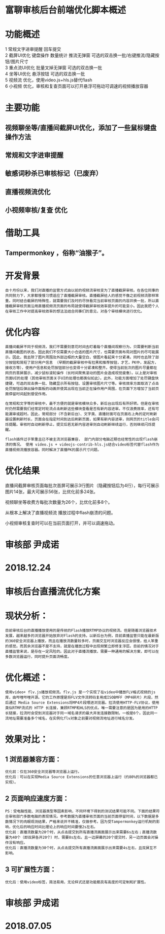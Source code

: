 # 富聊审核后台前端优化脚本概述

功能概述 
=======
1 常规文字进审提醒 回车提交   
2 截屏UI优化 键盘操作 数量统计 推流无弹窗 可选的双击换一批/右键推流/隐藏按钮/图片尺寸   
3 重点流UI优化 批量叉掉无弹窗 可选的双击换一批  
4 坐等UI优化 悬浮按钮 可选的双击换一批   
5 视频流 优化，使用video.js+hls.js替代flash  
6 小视频 优化，审核和复查页面可以打开悬浮可拖动可调速的视频播放容器 

主要功能
========

视频聊坐等/直播间截屏UI优化，添加了一些鼠标键盘操作方法
------

常规和文字进审提醒
------

敏感词秒杀已审核标记（已废弃）
------

直播视频流优化
------

小视频审核/复查 优化
------
借助工具
=========
Tampermonkey ，俗称“油猴子”。
--------
开发背景
=======
    自十月份以来，我们对直播的监管方式由以前的视频流审核变为了直播截屏审核。在各位同事的共同努力下，大家都慢慢习惯适应了直播截屏审核。直播截屏给人的感觉不像之前视频流那样笨重。同时结合截屏的特殊性，就需要我们及时的尽快看完当前审核页面的内容并换一批，所以直播截屏审核页面沿用直播视频流页面的布局就使得截屏审核效率提升的可能变小。因此我把个人在审核工作中对提高审核效率的想法法结合同事们的意见，对各个审核模块进行优化。

优化内容
========

    直播间截屏不同于视频流，我们不需要刻意花时间去盯着每个直播间观察行为，只需要判断当前直播间截图的状态。因此我们不仅需要大小合适的图片尺寸，也需要页面布局对图片的尽可能展示。因此，我去除了图片周围及外部边框的大量空白，使图片看起来十分紧凑。同时也去除了部分按钮和简短了部分用户信息 （早期的截屏审核中有拉黑和推荐按钮，才艺，PK中，发起方，接收方等），使用户信息和处罚按钮部分也变得十分紧凑和整齐。使得当前批次的图片尽量都在网页的首屏展示，减少鼠标滚轮操作（长时间聚焦滚动的图片会造成视觉疲惫）。以上是对审核页面UI的处理（其他审核页面关于UI的处理也都类似如此）。此外，功能方面增加了处罚键盘快捷键，可选的双击换一批、隐藏显示所有按钮、设置审核图片尺寸等。审核效率方面取消了点击处罚按钮后弹出操作面板的动画并使其出现在当前正在操作用户周围，在页面下方增加了当前页面停留时间起到督促作用。

    在常规和文字等的审核中，最不方便的就是审核模块众多，新后台出现后有所好转。但是在审核时仍然需要我们经常定时轮流点击刷新这些模块查看是否有新内容进审。不仅浪费效率，还有可能漏审或超时。因此，常规部分（不含新后台）、文字类、直播封面可在页面右上角的定时刷新器设置刷新时长，页面会在指定时间到达后刷新页面，如果有新内容进审，则网页的title会闪烁提醒。审核时自动刷新停止，提交后若无新内容进审则自动刷新继续运行，否则继续闪烁提醒。

    flash插件过于笨重且已不被主流浏览器兼容， 部门内部分电脑近期也经常性的出现flash崩溃的情况。 使用 video.js + videojs-contrib-hls.js结合video标签代替flash作为直播视频流播放容器。同时解决了直播PK的展示尺寸问题。

优化结果
========
直播间截屏审核页面每批次首屏可展示3行图片（隐藏按钮后为4行），每行可展示图片14张，最大可展示56张，比优化前多24张。

视频聊坐等收费方每批次数量为26个，比优化前多8个。  

从根本上解决了直播视频流 播放过程中flash崩溃的问题。  

小视频审核复查时可以在当前页面打开，并可以调速拖动。  

审核部 尹成诺
========
2018.12.24
========

# 审核后台直播流优化方案

现状分析： 
=======
    目前审核后台的直播播放使用的是传统的Flash播放RTMP协议的视频流。但是随着浏览器技术发展，越来越多的浏览器开始放弃对Flash的支持。以新后台为例，目前直播监管只能在最新版的360安全浏览器上播放，而且在播放流数量较多时，页面交互时浏览器反应会很慢，给人笨重的感觉。而其余浏览器不是不支持，就是在播放过程中出现频繁立即修复浮层。目前的情况对于直播监管来说，是存在一定风险的。因此对于直播流播放，需要一种通用的解决方案，即可以在多数浏览器运行，同时提升页面流畅度。 

优化概述：
=======
    使用video+ flv.js播放视频流。flv.js 是一个实现了在video中播放FLV格式视频的js库，由哔哩哔哩开源。它的工作原理是将FLV文件流转码复用成ISOBMFF（MP4碎片）片段，然后通过 Media Source Extensions将MP4片段喂进浏览器。拉流使用HTTP-FLV协议，使用类似RTMP流式的 HTTP 长连接，兼顾RTMP和HLS的优点。唯一需要注意的是因为是用的HTTP长链接，拉流时会受到浏览器对于同一域名请求的最大并发连接数限制，一般是6个。因此同一流地址需要准备多个域名，在实例化flv对象之前要对视频流地址进行域名分发。

效果对比：
========
1 浏览器兼容方面：
------
    优化前：仅在360安全浏览器等浏览器上运行。  
    优化后：可以在实现Media Source Extensions的任意浏览器上运行（约80%的浏览器都已实现）。  
2 页面响应速度方面：
------
    PS：受电脑性能、浏览器类型等因素影响，不同环境下得到的测试结果可能不同。下面的结果符合审核部门多数电脑的表现情况。参考数据为直播审核页面的当前页面停留时间，以下数据是多数情况下的肉眼观测结果，严格来说并不精准，仅做参考。因为受Tampermonkey运行机制的影响，优化后的响应时间比理论上的响应时间要慢2s左右。  
    优化前：直播流数量为20个时，从点击提交到所有直播流画面展示出来需要6s左右；直播流数量为40个（即双屏各开20个）时，需要8s左右。且一边屏幕的20个提交时，另一边页面会对操作没有响应。  
    优化后：直播流数量为30个时，从点击提交所有直播流画面展示出来需要4s左右，且双屏互不影响。  
3 可扩展性方面：
------
    优化后：使用video标签，简洁易用，无论样式还是功能都具有高度的可定制和扩展性。  


审核部 尹成诺
========
2018.07.05
========
